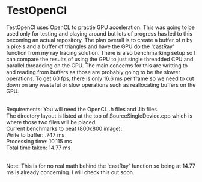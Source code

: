 # TestOpenCl

TestOpenCl uses OpenCL to practie GPU acceleration. This was going to be used only for testing and playing around but lots of progress has led to this becoming an actual repository. The plan overall is to create a buffer of n by n pixels and a buffer of triangles and have the GPU do the 'castRay' function from my ray tracing solution. There is also benchmarking setup so I can compare the results of using the GPU to just single threadded CPU and parallel threadding on the CPU. The main concerns for this are writting to and reading from buffers as those are probably going to be the slower operations. To get 60 fps, there is only 16.6 ms per frame so we need to cut down on any wasteful or slow operations such as reallocating buffers on the GPU.
<br>

<br>
Requirements:
You will need the OpenCL .h files and .lib files. <br>
The directory layout is listed at the top of SourceSingleDevice.cpp which is where those two files will be placed.

<br>
Current benchmarks to beat (800x800 image):
<br>
Write to buffer: .747 ms
<br>
Processing time: 10.115 ms
<br>
Total time taken: 14.77 ms
<br>
<br>

Note: This is for no real math behind the 'castRay' function so being at 14.77 ms is already concerning. I will check this out soon.
